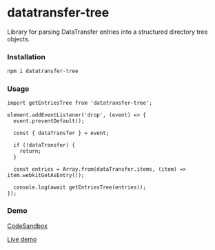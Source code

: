 # datatransfer-tree

Library for parsing DataTransfer entries into a structured directory tree objects.

### Installation

```bash
npm i datatransfer-tree
```

### Usage

```tsx title="Usage example"
import getEntriesTree from 'datatransfer-tree';

element.addEventListener('drop', (event) => {
  event.preventDefault();

  const { dataTransfer } = event;

  if (!dataTransfer) {
    return;
  }

  const entries = Array.from(dataTransfer.items, (item) => item.webkitGetAsEntry());

  console.log(await getEntriesTree(entries));
});
```

### Demo

[CodeSandbox](https://codesandbox.io/p/sandbox/adoring-marco-5ln796?file=%2Fsrc%2Findex.ts%3A9%2C2)

[Live demo](https://5ln796.csb.app)
